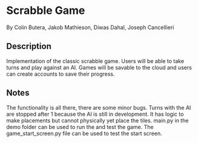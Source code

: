 # Scrabble Game

By Colin Butera, Jakob Mathieson, Diwas Dahal, Joseph Cancellieri


## Description
Implementation of the classic scrabble game. Users will be able to take turns and play against
an AI. Games will be savable to the cloud and users can create accounts to save their progress.

## Notes
The functionality is all there, there are some minor bugs.  Turns with the AI are stopped after 1
because the AI is still in development.  It has logic to make placements but cannot physically yet
place the tiles. main.py in the demo folder can be used to run the and test the game. The game_start_screen.py
file can be used to test the start screen. 